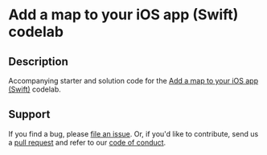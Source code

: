 Add a map to your iOS app (Swift) codelab
======================================

## Description
Accompanying starter and solution code for the [Add a map to your iOS app (Swift)][codelab] codelab.

## Support
If you find a bug, please [file an issue]. Or, if you'd like to contribute, send us a [pull request] and refer to our [code of conduct].

[codelab]: https://developers.google.com/codelabs/maps-platform/maps-platform-101-swift
[file an issue]: https://github.com/googlemaps/codelab-maps-platform-101-swift/issues
[pull request]:  https://github.com/googlemaps/codelab-maps-platform-101-swift/compare
[code of conduct]: CODE_OF_CONDUCT.md
